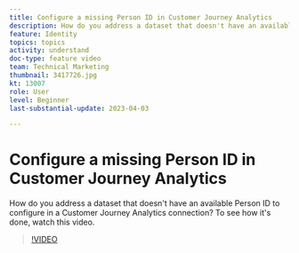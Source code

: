 ```yaml
---
title: Configure a missing Person ID in Customer Journey Analytics
description: How do you address a dataset that doesn't have an available Person ID to configure? To see how it's done, watch this video.
feature: Identity
topics: topics
activity: understand
doc-type: feature video
team: Technical Marketing
thumbnail: 3417726.jpg
kt: 13007
role: User
level: Beginner
last-substantial-update: 2023-04-03

---
```

# Configure a missing Person ID in Customer Journey Analytics

How do you address a dataset that doesn't have an available Person ID to configure in a Customer Journey Analytics connection? To see how it's done, watch this video.

>[!VIDEO](https://video.tv.adobe.com/v/3417726/?quality=12&learn=on)

